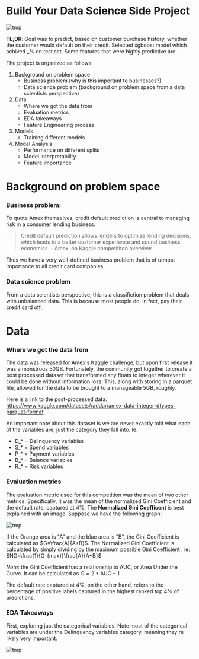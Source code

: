 # Build Your Data Science Side Project

![tmp](https://user-images.githubusercontent.com/77211520/214369609-0b1c2e09-f8fe-4582-8fa0-fa79130f7303.png)

**TL;DR**: Goal was to predict, based on customer purchase history, whether the customer would default on their credit. Selected xgboost model which achived _% on test set. Some features that were highly predictive are:

The project is organized as follows:
1. Background on problem space
    - Business problem (why is this important to businesses?)
    - Data science problem (background on problem space from a data scientists perspective)
2. Data
    - Where we got the data from
    - Evaluation metrics
    - EDA takeaways
    - Feature Engineering process
3. Models
    - Training different models
4. Model Analysis
    - Performance on different splits
    - Model Interpretability
    - Feature importance

# Background on problem space
### Business problem:
To quote Amex themselves, credit default prediction is central to managing risk in a consumer lending business. 

> Credit default prediction allows lenders to optimize lending decisions, which leads to a better customer experience and sound business economics. - Amex, on Kaggle competititon overview

Thus we have a very well-defined business problem that is of utmost importance to all credit card companies.

### Data science problem
From a data scientists perspective, this is a classifiction problem that deals with unbalanced data. This is because most people do, in fact, pay their credit card
off. 

# Data
### Where we got the data from
The data was released for Amex's Kaggle challenge, but upon first release it was a monstrous 50GB. Fortunately, the community got together to create a post processed
dataset that transformed any floats to integer wherever it could be done without information loss. This, along with storing in a parquet file, allowed for the data to 
be brought to a manageable 5GB, roughly.

Here is a link to the post-processed data: https://www.kaggle.com/datasets/raddar/amex-data-integer-dtypes-parquet-format

An important note about this dataset is we are never exactly told what each of the variables are, just the category they fall into.
Ie:
- D_* = Delinquency variables
- S_* = Spend variables
- P_* = Payment variables
- B_* = Balance variables
- R_* = Risk variables

### Evaluation metrics
The evaluation metric used for this competition was the mean of two other metrics. Specifically, it was the mean of the normalized Gini Coefficient and the default
rate, captured at 4%.
The **Normalized Gini Coefficent** is best explained with an image. 
Suppose we have the following graph:

![tmp](https://user-images.githubusercontent.com/77211520/214896228-eac118b5-c9c7-49ff-a7b8-54a4d69bb959.png)

If the Orange area is "A" and the blue area is "B", the Gini Coefficient is calculated as $G=\frac{A}{A+B}$. The Normalized Gini Coefficient is calculated by simply dividing by the maximum possible Gini Coefficient , ie: $NG=\frac{1}{G_{max}}\frac{A}{A+B}$

*Note*: the Gini Coefficient has a relationship to AUC, or Area Under the Curve. It can be calculated as $G=2*\text{AUC}-1$

The default rate captured at 4%, on the other hand, refers to the percentage of positive labels captured in the highest ranked top 4% of predictions.

### EDA Takeaways
First, exploring just the categorical variables. Note most of the categorical variables are under the Delinquency variables category, meaning they're likely very 
important.

![tmp](https://user-images.githubusercontent.com/77211520/214910958-98b07d55-e989-46f4-a10e-e5b043328617.png)
